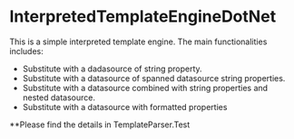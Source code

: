 # InterpretedTemplateEngineDotNet
This is a simple interpreted template engine.
The main functionalities includes:
- Substitute with a dadasource of string property.
- Substitute with a datasource of spanned datasource string properties.
- Substitute with a datasource combined with string properties and nested datasource.
- Substitute with a datasource with formatted properties

**Please find the details in TemplateParser.Test
